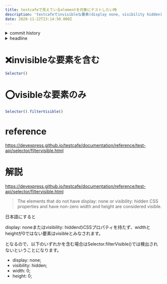 ```yaml
---
title: testcafeで見えているelementを対象にテストしたい時
description: 'testcafeでinvisibleな要素(display none, visibility hidden)以外を対象にする方法を共有します'
date: 2020-11-22T23:14:50.000Z
---
```

<!-- history area start -->
<details><summary>commit history</summary><div><ol>

</ol></div></details>
<!-- history area end -->
<!-- toc area start -->
<details><summary>headline</summary><div>

<!-- toc -->

- [❌invisibleな要素を含む](#%E2%9D%8Cinvisible%E3%81%AA%E8%A6%81%E7%B4%A0%E3%82%92%E5%90%AB%E3%82%80)
- [⭕️visibleな要素のみ](#%E2%AD%95%EF%B8%8Fvisible%E3%81%AA%E8%A6%81%E7%B4%A0%E3%81%AE%E3%81%BF)
- [reference](#reference)
- [解説](#%E8%A7%A3%E8%AA%AC)

<!-- tocstop -->

</div></details>

<!-- toc area end -->

# ❌invisibleな要素を含む

```javascript
Selector()
```

# ⭕️visibleな要素のみ

```javascript
Selector().filterVisible()
```

# reference

https://devexpress.github.io/testcafe/documentation/reference/test-api/selector/filtervisible.html

# 解説

https://devexpress.github.io/testcafe/documentation/reference/test-api/selector/filtervisible.html
> The elements that do not have display: none or visibility: hidden CSS properties and have non-zero width and height are considered visible.

日本語にすると

display: noneまたはvisibility: hiddenのCSSプロパティを持たず、widthとheightが0ではない要素はvisibleとみなされます。

となるので、以下のいずれかを含む場合はSelector.filterVisible()では検出されないということになります。

- display: none;
- visibility: hidden;
- width: 0;
- height: 0;

